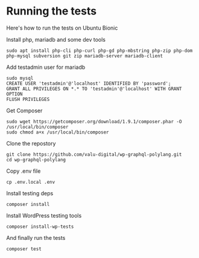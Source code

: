 # Running the tests

Here's how to run the tests on Ubuntu Bionic

Install php, mariadb and some dev tools

    sudo apt install php-cli php-curl php-gd php-mbstring php-zip php-dom php-mysql subversion git zip mariadb-server mariadb-client

Add testadmin user for mariadb

    sudo mysql
    CREATE USER 'testadmin'@'localhost' IDENTIFIED BY 'password';
    GRANT ALL PRIVILEGES ON *.* TO 'testadmin'@'localhost' WITH GRANT OPTION
    FLUSH PRIVILEGES

Get Composer

    sudo wget https://getcomposer.org/download/1.9.1/composer.phar -O /usr/local/bin/composer
    sudo chmod a+x /usr/local/bin/composer

Clone the repostory

    git clone https://github.com/valu-digital/wp-graphql-polylang.git
    cd wp-graphql-polylang

Copy .env file

    cp .env.local .env

Install testing deps

    composer install

Install WordPress testing tools

    composer install-wp-tests

And finally run the tests

    composer test
